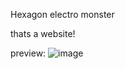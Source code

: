Hexagon electro monster

thats a website!

preview:
![image](https://github.com/user-attachments/assets/536ab60b-c62e-4acf-a194-b2386adf0ce9)


